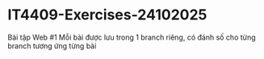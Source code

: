 
# IT4409-Exercises-24102025

Bài tập Web #1
Mỗi bài được lưu trong 1 branch riêng, có đánh số cho từng branch tương ứng từng bài
